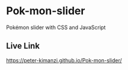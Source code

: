 # Pok-mon-slider

Pokémon slider with CSS and JavaScript

## Live Link

https://peter-kimanzi.github.io/Pok-mon-slider/
